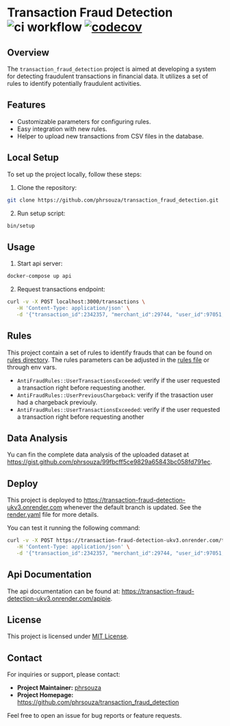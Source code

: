 # Transaction Fraud Detection ![ci workflow](https://github.com/phrsouza/transaction_fraud_detection/actions/workflows/ci.yml/badge.svg) [![codecov](https://codecov.io/gh/phrsouza/transaction_fraud_detection/graph/badge.svg?token=HTNWH1N2RJ)](https://codecov.io/gh/phrsouza/transaction_fraud_detection)

## Overview

The `transaction_fraud_detection` project is aimed at developing a system for detecting fraudulent transactions in financial data. It utilizes a set of rules to identify potentially fraudulent activities.

## Features

- Customizable parameters for configuring rules.
- Easy integration with new rules.
- Helper to upload new transactions from CSV files in the database.

## Local Setup

To set up the project locally, follow these steps:

1. Clone the repository:

```bash
git clone https://github.com/phrsouza/transaction_fraud_detection.git
```

2. Run setup script:

```bash
bin/setup
```

## Usage

1. Start api server:

```bash
docker-compose up api
```

2. Request transactions endpoint:

```bash
curl -v -X POST localhost:3000/transactions \
   -H 'Content-Type: application/json' \
   -d '{"transaction_id":2342357, "merchant_id":29744, "user_id":97051, "card_number":"434505******9116", "transaction_date":"2019-11-31T23:16:32.812632", "transaction_amount":373, "device_id":285475}'
```

## Rules

This project contain a set of rules to identify frauds that can be found on [rules directory](https://github.com/phrsouza/transaction_fraud_detection/tree/main/app/services/anti_fraud_rules). The rules parameters can be adjusted in the [rules file](https://github.com/phrsouza/transaction_fraud_detection/blob/main/config/anti_fraud_rules.yml) or through env vars.

- `AntiFraudRules::UserTransactionsExceeded`: verify if the user requested a transaction right before requesting another.
- `AntiFraudRules::UserPreviousChargeback`: verify if the trasaction user had a chargeback previouly.
- `AntiFraudRules::UserTransactionsExceeded`: verify if the user requested a transaction right before requesting another

## Data Analysis

Yu can fin the complete data analysis of the uploaded dataset at https://gist.github.com/phrsouza/99fbcff5ce9829a65843bc058fd791ec.

## Deploy

This project is deployed to https://transaction-fraud-detection-ukv3.onrender.com whenever the default branch is updated. See the [render.yaml](https://github.com/phrsouza/transaction_fraud_detection/blob/main/render.yaml) file for more details.

You can test it running the following command:

```bash
curl -v -X POST https://transaction-fraud-detection-ukv3.onrender.com/transactions \
   -H 'Content-Type: application/json' \
   -d '{"transaction_id":2342357, "merchant_id":29744, "user_id":97051, "card_number":"434505******9116", "transaction_date":"2019-11-31T23:16:32.812632", "transaction_amount":373, "device_id":285475}'
```

## Api Documentation

The api documentation can be found at:
https://transaction-fraud-detection-ukv3.onrender.com/apipie.

## License

This project is licensed under [MIT License](https://opensource.org/licenses/MIT).

## Contact

For inquiries or support, please contact:

- **Project Maintainer:** [phrsouza](https://github.com/phrsouza)
- **Project Homepage:** https://github.com/phrsouza/transaction_fraud_detection

Feel free to open an issue for bug reports or feature requests.
